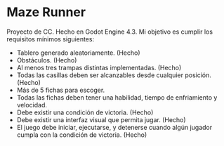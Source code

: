# Maze Runner
 Proyecto de CC. Hecho en Godot Engine 4.3.
 Mi objetivo es cumplir los requisitos mínimos siguientes:
 - Tablero generado aleatoriamente. (Hecho)
 - Obstáculos. (Hecho)
 - Al menos tres trampas distintas implementadas. (Hecho)
 - Todas las casillas deben ser alcanzables desde cualquier posición. (Hecho)
 - Más de 5 fichas para escoger.
 - Todas las fichas deben tener una habilidad, tiempo de enfriamiento y velocidad.
 - Debe existir una condición de victoria. (Hecho)
 - Debe existir una interfaz visual que permita jugar. (Hecho)
 - El juego debe iniciar, ejecutarse, y detenerse cuando algún jugador cumpla con la condición de victoria. (Hecho)